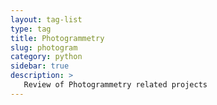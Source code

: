 ```yaml
---
layout: tag-list
type: tag
title: Photogrammetry
slug: photogram
category: python
sidebar: true
description: >
   Review of Photogrammetry related projects
---
```

